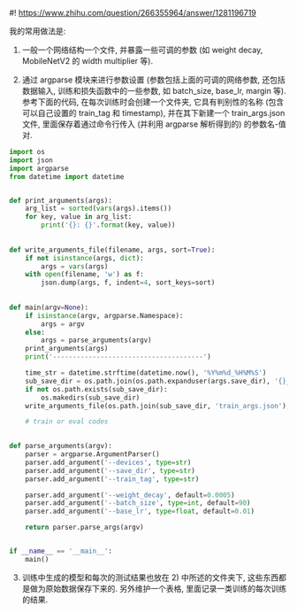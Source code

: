 #! https://www.zhihu.com/question/266355964/answer/1281196719

[comment]: <> (Answer URL: https://www.zhihu.com/question/266355964/answer/1281196719)
[comment]: <> (Question Title: 深度学习实验中如何简明准确地记录网络结构和实验结果？)
[comment]: <> (Author Name: 采石工)
[comment]: <> (Create Time: 2020-06-13 19:02:02)

我的常用做法是:

1) 一般一个网络结构一个文件, 并暴露一些可调的参数 (如 weight decay, MobileNetV2 的 width multiplier 等).

2) 通过 argparse 模块来进行参数设置 (参数包括上面的可调的网络参数, 还包括数据输入, 训练和损失函数中的一些参数, 如 batch_size, base_lr, margin 等). 参考下面的代码, 在每次训练时会创建一个文件夹, 它具有判别性的名称 (包含可以自己设置的 train_tag 和 timestamp), 并在其下新建一个 train_args.json 文件, 里面保存着通过命令行传入 (并利用 argparse 解析得到的) 的参数名-值对.

```python
import os
import json
import argparse
from datetime import datetime


def print_arguments(args):
    arg_list = sorted(vars(args).items())
    for key, value in arg_list:
        print('{}: {}'.format(key, value))
        
    
def write_arguments_file(filename, args, sort=True):
    if not isinstance(args, dict):
        args = vars(args)
    with open(filename, 'w') as f:
        json.dump(args, f, indent=4, sort_keys=sort)
            
            
def main(argv=None):
    if isinstance(argv, argparse.Namespace):
        args = argv
    else:
        args = parse_arguments(argv)
    print_arguments(args)
    print('--------------------------------------')

    time_str = datetime.strftime(datetime.now(), '%Y%m%d_%H%M%S')
    sub_save_dir = os.path.join(os.path.expanduser(args.save_dir), '{}_{}'.format(train_tag, time_str))
    if not os.path.exists(sub_save_dir):
        os.makedirs(sub_save_dir)
    write_arguments_file(os.path.join(sub_save_dir, 'train_args.json'), args)

    # train or eval codes
    

def parse_arguments(argv):
    parser = argparse.ArgumentParser()
    parser.add_argument('--devices', type=str)
    parser.add_argument('--save_dir', type=str)
    parser.add_argument('--train_tag', type=str)

    parser.add_argument('--weight_decay', default=0.0005)
    parser.add_argument('--batch_size', type=int, default=90)
    parser.add_argument('--base_lr', type=float, default=0.01)

    return parser.parse_args(argv)


if __name__ == '__main__':
    main()
```

3) 训练中生成的模型和每次的测试结果也放在 2) 中所述的文件夹下, 这些东西都是做为原始数据保存下来的. 另外维护一个表格, 里面记录一类训练的每次训练的结果.


